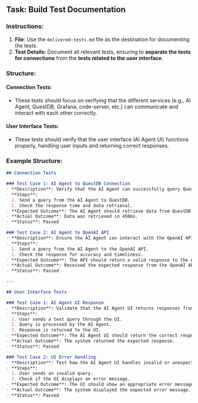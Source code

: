 ## Task: Build Test Documentation

### Instructions:
1. **File**: Use the `delivered-tests.md` file as the destination for documenting the tests.
2. **Test Details**: Document all relevant tests, ensuring to **separate the tests for connections** from the **tests related to the user interface**.

### Structure:

#### **Connection Tests**:
- These tests should focus on verifying that the different services (e.g., AI Agent, QuestDB, Grafana, code-server, etc.) can communicate and interact with each other correctly.

#### **User Interface Tests**:
- These tests should verify that the user interface (AI Agent UI) functions properly, handling user inputs and returning correct responses.

### Example Structure:

```markdown
## Connection Tests

### Test Case 1: AI Agent to QuestDB Connection
- **Description**: Verify that the AI Agent can successfully query QuestDB.
- **Steps**:
  1. Send a query from the AI Agent to QuestDB.
  2. Check the response time and data retrieval.
- **Expected Outcome**: The AI Agent should retrieve data from QuestDB successfully.
- **Actual Outcome**: Data was retrieved in 450ms.
- **Status**: Passed

### Test Case 2: AI Agent to OpenAI API
- **Description**: Ensure the AI Agent can interact with the OpenAI API.
- **Steps**:
  1. Send a query from the AI Agent to the OpenAI API.
  2. Check the response for accuracy and timeliness.
- **Expected Outcome**: The API should return a valid response to the AI Agent.
- **Actual Outcome**: Received the expected response from the OpenAI API.
- **Status**: Passed

---

## User Interface Tests

### Test Case 1: AI Agent UI Response
- **Description**: Validate that the AI Agent UI returns responses from the AI Agent.
- **Steps**:
  1. User sends a text query through the UI.
  2. Query is processed by the AI Agent.
  3. Response is returned to the UI.
- **Expected Outcome**: The AI Agent UI should return the correct response based on the user's query.
- **Actual Outcome**: The system returned the expected response.
- **Status**: Passed

### Test Case 2: UI Error Handling
- **Description**: Test how the AI Agent UI handles invalid or unexpected user inputs.
- **Steps**:
  1. User sends an invalid query.
  2. Check if the UI displays an error message.
- **Expected Outcome**: The UI should show an appropriate error message.
- **Actual Outcome**: The system displayed the expected error message.
- **Status**: Passed
